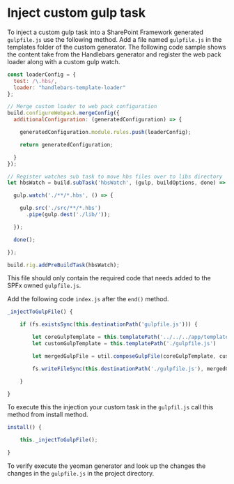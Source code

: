 # Inject custom gulp task

To inject a custom gulp task into a SharePoint Framework generated `gulpfile.js` use the following method.
Add a file named `gulpfile.js` in the templates folder of the custom generator. The following code sample shows the content take from the Handlebars generator and register the web pack loader along with a custom gulp watch.

```js
const loaderConfig = {
  test: /\.hbs/,
  loader: "handlebars-template-loader"
};

// Merge custom loader to web pack configuration
build.configureWebpack.mergeConfig({
  additionalConfiguration: (generatedConfiguration) => {

    generatedConfiguration.module.rules.push(loaderConfig);

    return generatedConfiguration;

  }
});

// Register watches sub task to move hbs files over to libs directory
let hbsWatch = build.subTask('hbsWatch', (gulp, buildOptions, done) => {

  gulp.watch('./**/*.hbs', () => {

    gulp.src('./src/**/*.hbs')
      .pipe(gulp.dest('./lib/'));

  });

  done();

});

build.rig.addPreBuildTask(hbsWatch);
```

This file should only contain the required code that needs added to the SPFx owned `gulpfile.js`.

Add the following code `index.js` after the `end()` method.

```js
_injectToGulpFile() {

    if (fs.existsSync(this.destinationPath('gulpfile.js'))) {

        let coreGulpTemplate = this.templatePath('../../../app/templates/gulpfile.js');
        let customGulpTemplate = this.templatePath('./gulpfile.js')

        let mergedGulpFile = util.composeGulpFile(coreGulpTemplate, customGulpTemplate);

        fs.writeFileSync(this.destinationPath('./gulpfile.js'), mergedGulpFile, 'utf-8');

    }

}
```

To execute this the injection your custom task in the `gulpfil.js` call this method from install method.

```js
install() {

    this._injectToGulpFile();

}
```

To verify execute the yeoman generator and look up the changes the changes in the `gulpfile.js` in the project directory.